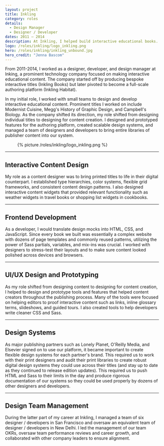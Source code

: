 ```yaml
---
layout: project
title: Inkling
category: roles
details:
  - Design Manager
  - Designer / Developer
dates: 2011 – 2014
description: At Inkling, I helped build interactive educational books. I also helped to design the authoring tools to allow publishers to do it themselves. My role included visual design, frontend development, UI/UX design, and design systems.
logo: /roles/inkling/logo_inkling.png
hero: /roles/inkling/inkling_unbound.jpg
hero_credit: "Jenna Bascom"
---
```


<div class="row">
	<div class="col-md-6" markdown="1">

From 2011-2014, I worked as a designer, developer, and design manager at Inking, a prominent technology company focused on making interactive educational content. The company started off by producing bespoke interactive titles (Inkling Books) but later pivoted to become a full-scale authoring platform (Inkling Habitat).

In my initial role, I worked with small teams to design and develop interactive educational content. Prominent titles I worked on include Modernist Cuisine, Megg's History of Graphic Design, and Campbell's Biology. As the company shifted its direction, my role shifted from designing individual titles to designing for content creation. I designed and prototyped features for the authoring platform, created scalable design systems, and managed a team of designers and developers to bring entire libraries of publisher content into our system.

		
</div>
  <div class="col-md-4 col-md-offset-2">
    <figure class="figure--no-round">
      {% picture /roles/inkling/logo_inkling.png %}
    </figure>
  </div>
</div>

---

<div class="row">
<div class="col-md-5" markdown="1">

## Interactive Content Design
		
</div>
<div class="col-md-6 col-md-offset-1" markdown="1">

My role as a content designer was to bring printed titles to life in their digital counterpart. I established type hierarchies, color systems, flexible grid frameworks, and consistent content design patterns. I also designed interactive content widgets that provided relevant functionality such as weather widgets in travel books or shopping list widgets in cookbooks.

</div>
</div>

---

<div class="row">
<div class="col-md-5" markdown="1">

## Frontend Development
    
</div>
<div class="col-md-6 col-md-offset-1" markdown="1">

As a developer, I would translate design mocks into HTML, CSS, and JavaScript. Since every book we built was essentially a complex website with dozens of page templates and commonly reused patterns, utilizing the power of Sass partials, variables, and mix-ins was crucial. I worked with designers to stress-test their layouts and to make sure content looked polished across devices and browsers.

</div>
</div>

---

<div class="row">
<div class="col-md-5" markdown="1">

## UI/UX Design and Prototyping
    
</div>
<div class="col-md-6 col-md-offset-1" markdown="1">

As my role shifted from designing content to designing for content creation, I helped to design and prototype tools and features that helped content creators throughout the publishing process. Many of the tools were focused on helping editors to proof interactive content such as links, inline glossary terms, slideshows, and guided tours. I also created tools to help developers write cleaner CSS and Sass.

</div>
</div>

---

<div class="row">
<div class="col-md-5" markdown="1">

## Design Systems
    
</div>
<div class="col-md-6 col-md-offset-1" markdown="1">

As major publishing partners such as Lonely Planet, O'Reilly Media, and Elsevier signed on to use our platform, it became important to create flexible design systems for each partner's brand. This required us to work with their print designers and audit their print libraries to create robust digital design systems they could use across their titles (and stay up to date as they continued to release edition updates). This required us to push HTML and Sass to their limits in the day and produce rigorous documentation of our systems so they could be used properly by dozens of other designers and developers.

</div>
</div>

---

<div class="row">
<div class="col-md-5" markdown="1">

## Design Team Management
    
</div>
<div class="col-md-6 col-md-offset-1" markdown="1">

During the latter part of my career at Inkling, I managed a team of six designer / developers in San Francisco and oversaw an equivalent team of designer / developers in New Delhi. I led the management of our team OKRs, oversaw team performance reviews and career growth, and collaborated with other company leaders to ensure alignment.

</div>
</div>
